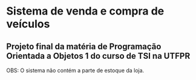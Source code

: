 # Sistema de venda e compra de veículos

## Projeto final da matéria de Programação Orientada a Objetos 1 do curso de TSI na UTFPR

OBS: O sistema não contém a parte de estoque da loja.